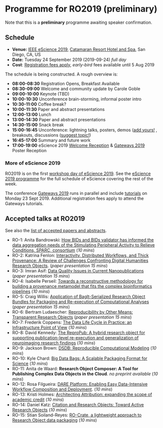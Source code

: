 # Programme for RO2019 (preliminary)

Note that this is a **preliminary** programme awaiting speaker confirmation.


## Schedule

* **Venue:** [IEEE eScience 2019](https://escience2019.sdsc.edu/workshops), [Catamaran Resort Hotel and Spa](https://escience2019.sdsc.edu/venue), San Diego, CA, US
* **Date:** Tuesday 24 September 2019 (2019-09-24) _full day_
* **Cost**: [Registration fees apply](https://escience2019.sdsc.edu/registration), _early-bird_ fees available until 5 Aug 2019

The schedule is being constructed. A rough overview is:

* **08:00-08:30** Registration Opens, Breakfast Available
* **08:30-09:00** Welcome and community update by Carole Goble
* **09:00-10:00** Keynote (TBD)
* **10:00-10:30** Unconference brain-storming, informal poster intro
* **10:30-11:00** Coffee break?
* **10:00-11:30** Paper and abstract presentations
* **12:00-13:00** Lunch
* **13:00-14:30** Paper and abstract presentations
* **14:30-15:00** Snack break
* **15:00-16:45** Unconference: lightning talks, posters, demos ([add yours!](https://github.com/ResearchObject/ro2019/issues/new?assignees=&labels=poster+demo&template=posterdemo.md&title=) , breakouts, discussions ([suggest topic!](https://github.com/ResearchObject/ro2019/issues/new?assignees=&labels=unconference&template=unconference.md&title=))
* **16:45-17:00** Summary and future work
* **17:00-19:00** eScience 2019 [Welcome Reception](https://escience2019.sdsc.edu/program) & [Gateways 2019](https://sciencegateways.org/web/gateways2019/) Poster Reception


### More of eScience 2019

RO2019 is on the first [workshop day of eScience 2019](https://escience2019.sdsc.edu/workshops). See the [eScience 2019 programme](https://escience2019.sdsc.edu/program) for the full schedule of eScience covering the rest of the week.

The conference [Gateways 2019](https://sciencegateways.org/web/gateways2019/) runs in parallel and include [tutorials](https://sciencegateways.org/web/gateways2019/program/schedule) on Monday 23 Sept 2019. Additional registration fees apply to attend the Gateways tutorials.


## Accepted talks at RO2019

See also the [list of accepted papers and abstracts](/ro2019/proceedings).

* RO-1: Anita Bandrowski: [How BIDs and BIDs validator has informed the data aggregation needs of the Stimulating Peripheral Activity to Relieve Conditions, SPARC, consortium](https://doi.org/10.5281/zenodo.3265460) (_10 mins_)
* RO-2: Katrina Fenlon: [Interactivity, Distributed Workflows, and Thick Provenance: A Review of Challenges Confronting Digital Humanities Research Objects](https://doi.org/10.5281/zenodo.3268809). (_paper presentation 15 mins_)
* RO-3: Imran Asif: [Data Quality Issues in Current Nanopublications](https://doi.org/10.5281/zenodo.3358983) (_paper presentation 15 mins_)
* RO-4: Isabelle Perseil: [Towards a reconstructive methodology for building a provenance metamodel that fits the complex bioinformatics pipelines](https://doi.org/10.5281/zenodo.3362412) (_10 mins_)
* RO-5: Craig Willis: [Application of BagIt-Serialized Research Object Bundles for Packaging and Re-execution of Computational Analyses](https://doi.org/10.5281/zenodo.3271763) (_paper presentation 15 mins_)
* RO-6: Bertram Ludaescher: [Reproducibility by Other Means: Transparent Research Objects](https://doi.org/10.5281/zenodo.3270620) (_paper presentation 15 mins_)
* RO-7: Frederik Coppens: [The Data Life Cycle in Practice: an Infrastructure Point of View](https://doi.org/10.5281/zenodo.3270824) (_10 mins_)
* RO-8: David Kennedy: [The ReproPub: A hybrid research object for supporting publication-level re-execution and generalization of neuroimaging research findings](https://doi.org/10.5281/zenodo.3336609) (_10 mins_)
* RO-9: Jackson Brown: [DSDB: Reproducible Computational Modeling](https://doi.org/10.5281/zenodo.3337375) (_10 mins_)
* RO-10: Kyle Chard: [Big Data Bags: A Scalable Packaging Format for Science](https://doi.org/10.5281/zenodo.3338725) (_10 mins_)
* RO-11: Anita de Waard: **Research Object Composer: A Tool for Publishing Complex Data Objects in the Cloud**. _no preprint available_ (_10 mins_)
* RO-12: Rosa Filgueira: [DARE Platform: Enabling Easy Data-Intensive Workflow Composition and Deployment](https://doi.org/10.5281/zenodo.3357806). (_10 mins_)
* RO-13: Kristi Holmes: [Architecting Attribution: expanding the scope of academic credit](https://doi.org/10.5281/zenodo.3334688) (_10 mins_)
* RO-14: Daniel Katz: [Citation and Research Objects: Toward Active Research Objects](https://doi.org/10.5281/zenodo.3338176) (_10 mins_)
* RO-15: Stian Soiland-Reyes: [RO-Crate, a lightweight approach to Research Object data packaging](https://doi.org/10.5281/zenodo.3337883) (_10 mins_)

